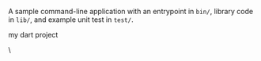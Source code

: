 A sample command-line application with an entrypoint in `bin/`, library code
in `lib/`, and example unit test in `test/`.

my dart project









\


